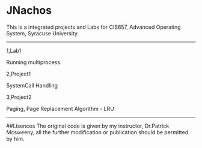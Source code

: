 # JNachos

This is a integrated projects and Labs for CIS657, Advanced Operating System, Syracuse University.

***

1,Lab1
 
Running multiprocess.

2,Project1

SystemCall Handling 

3,Project2

Paging, Page Replacement Algorithm - LRU


***
##Lisences
The original code is given by my instructor, Dr.Patrick Mcsweeny, all the further modification or publication should be permitted by him.